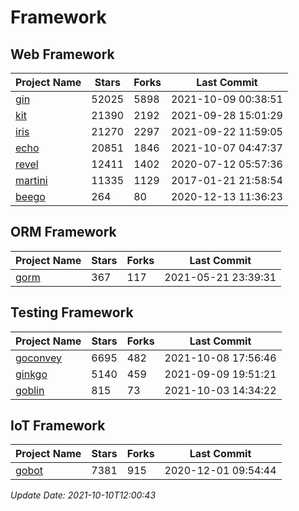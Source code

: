 # Framework

## Web Framework
| Project Name | Stars | Forks | Last Commit |
| ------------ | ----- | ----- | ----------- |
| [gin](https://github.com/gin-gonic/gin) | 52025 | 5898 | 2021-10-09 00:38:51 |
| [kit](https://github.com/go-kit/kit) | 21390 | 2192 | 2021-09-28 15:01:29 |
| [iris](https://github.com/kataras/iris) | 21270 | 2297 | 2021-09-22 11:59:05 |
| [echo](https://github.com/labstack/echo) | 20851 | 1846 | 2021-10-07 04:47:37 |
| [revel](https://github.com/revel/revel) | 12411 | 1402 | 2020-07-12 05:57:36 |
| [martini](https://github.com/go-martini/martini) | 11335 | 1129 | 2017-01-21 21:58:54 |
| [beego](https://github.com/astaxie/beego) | 264 | 80 | 2020-12-13 11:36:23 |

## ORM Framework
| Project Name | Stars | Forks | Last Commit |
| ------------ | ----- | ----- | ----------- |
| [gorm](https://github.com/jinzhu/gorm) | 367 | 117 | 2021-05-21 23:39:31 |

## Testing Framework
| Project Name | Stars | Forks | Last Commit |
| ------------ | ----- | ----- | ----------- |
| [goconvey](https://github.com/smartystreets/goconvey) | 6695 | 482 | 2021-10-08 17:56:46 |
| [ginkgo](https://github.com/onsi/ginkgo) | 5140 | 459 | 2021-09-09 19:51:21 |
| [goblin](https://github.com/franela/goblin) | 815 | 73 | 2021-10-03 14:34:22 |

## IoT Framework
| Project Name | Stars | Forks | Last Commit |
| ------------ | ----- | ----- | ----------- |
| [gobot](https://github.com/hybridgroup/gobot) | 7381 | 915 | 2020-12-01 09:54:44 |

*Update Date: 2021-10-10T12:00:43*
